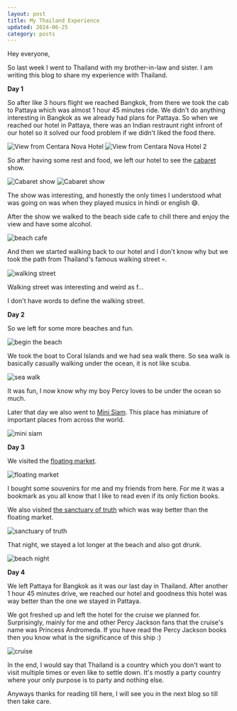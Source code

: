 ```yaml
---
layout: post
title: My Thailand Experience
updated: 2024-06-25
category: posts
---
```


Hey everyone,

So last week I went to Thailand with my brother-in-law and sister. I am writing this blog to share my experience with Thailand.

**Day 1**

So after like 3 hours flight we reached Bangkok, from there we took the cab to Pattaya which was almost 1 hour 45 minutes ride. We didn't do anything interesting in Bangkok as we already had plans for Pattaya. So when we reached our hotel in Pattaya, there was an Indian restraunt right infront of our hotel so it solved our food problem if we didn't liked the food there.

![View from Centara Nova Hotel](https://raw.githubusercontent.com/DemonKingSwarn/blog/master/assets/static/imgs/thailand-trip/day1-hotel.webp)
![View from Centara Nova Hotel 2](https://raw.githubusercontent.com/DemonKingSwarn/blog/master/assets/static/imgs/thailand-trip/day1-hotel2.webp)

So after having some rest and food, we left our hotel to see the [cabaret](https://en.wikipedia.org/wiki/Cabaret) show.

![Cabaret show](https://raw.githubusercontent.com/DemonKingSwarn/blog/master/assets/static/imgs/thailand-trip/cabaret1.webp)
![Cabaret show](https://raw.githubusercontent.com/DemonKingSwarn/blog/master/assets/static/imgs/thailand-trip/cabaret2.webp)

The show was interesting, and honestly the only times I understood what was going on was when they played musics in hindi or english 😅.

After the show we walked to the beach side cafe to chill there and enjoy the view and have some alcohol.

![beach cafe](https://raw.githubusercontent.com/DemonKingSwarn/blog/master/assets/static/imgs/thailand-trip/beach-cafe.webp)

And then we started walking back to our hotel and I don't know why but we took the path from Thailand's famous walking street 💀.

![walking street](https://raw.githubusercontent.com/DemonKingSwarn/blog/master/assets/static/imgs/thailand-trip/walking-street.webp)

Walking street was interesting and weird as f...

I don't have words to define the walking street.

**Day 2**

So we left for some more beaches and fun.

![begin the beach](https://raw.githubusercontent.com/DemonKingSwarn/blog/master/assets/static/imgs/thailand-trip/day2-1.webp)

We took the boat to Coral Islands and we had sea walk there. So sea walk is basically casually walking under the ocean, it is not like scuba.

![sea walk](https://raw.githubusercontent.com/DemonKingSwarn/blog/master/assets/static/imgs/thailand-trip/seawalk.webp)

It was fun, I now know why my boy Percy loves to be under the ocean so much.

Later that day we also went to [Mini Siam](https://maps.app.goo.gl/e9YbbGaYHjphJVrg7). This place has miniature of important places from across the world.

![mini siam](https://raw.githubusercontent.com/DemonKingSwarn/blog/master/assets/static/imgs/thailand-trip/day2-2.webp)

**Day 3**

We visited the [floating market](https://maps.app.goo.gl/MAui4vaA9qghzJ3J7).

![floating market](https://raw.githubusercontent.com/DemonKingSwarn/blog/master/assets/static/imgs/thailand-trip/floating-market.webp)

I bought some souvenirs for me and my friends from here. For me it was a bookmark as you all know that I like to read even if its only fiction books.

We also visited [the sanctuary of truth](https://maps.app.goo.gl/QazssJwjp2pAs2cS9) which was way better than the floating market.

![sanctuary of truth](https://raw.githubusercontent.com/DemonKingSwarn/blog/master/assets/static/imgs/thailand-trip/sanctuary-of-truth.webp)

That night, we stayed a lot longer at the beach and also got drunk.

![beach night](https://raw.githubusercontent.com/DemonKingSwarn/blog/master/assets/static/imgs/thailand-trip/night-4-3.webp)

**Day 4**

We left Pattaya for Bangkok as it was our last day in Thailand. After another 1 hour 45 minutes drive, we reached our hotel and goodness this hotel was way better than the one we stayed in Pattaya.

We got freshed up and left the hotel for the cruise we planned for. Surprisingly, mainly for me and other Percy Jackson fans that the cruise's name was Princess Andromeda. If you have read the Percy Jackson books then you know what is the significance of this ship :)

![cruise](https://raw.githubusercontent.com/DemonKingSwarn/blog/master/assets/static/imgs/thailand-trip/cruise.webp)

In the end, I would say that Thailand is a country which you don't want to visit multiple times or even like to settle down. It's mostly a party country where your only purpose is to party and nothing else.

Anyways thanks for reading till here, I will see you in the next blog so till then take care.
